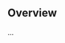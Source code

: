 <!-- Note: Please must use one of our issue templates to file an issue! 🛑 -->
<!-- 👉 https://github.com/JoshuaKGoldberg/cta-dotenv-testing/issues/new/choose 👈 -->
<!-- **Issues that should have been filed with a template will be closed without action, and we will ask you to use a template.** -->

<!-- This blank issue template is only for issues that don't fit any of the templates. -->

## Overview

...
